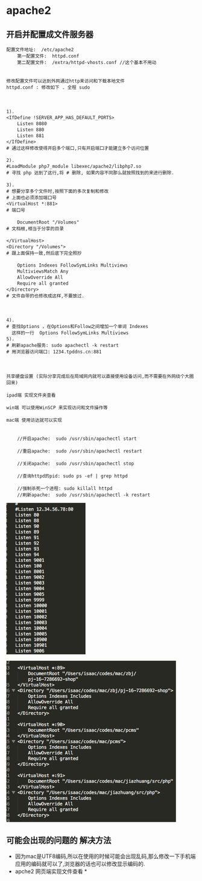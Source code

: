 # apache2

## 开启并配置成文件服务器

```text
配置文件地址:  /etc/apache2  
    第一配置文件:  httpd.conf 
    第二配置文件:  /extra/httpd-vhosts.conf //这个基本不用动
    
    
修改配置文件可以达到外网通过http来访问和下载本地文件
httpd.conf : 修改如下 . 全程 sudo



1).
<IfDefine !SERVER_APP_HAS_DEFAULT_PORTS>
    Listen 8080
    Listen 880
    Listen 881                               
</IfDefine>
# 通过这样修改使得开启多个端口,只有开启端口才能建立多个访问位置

2).
#LoadModule php7_module libexec/apache2/libphp7.so
# 寻找 php 达到了这行,将 # 删除, 如果内容不同那么就按照找到的来进行删除.

3).
# 想要分享多个文件时,按照下面的多次复制和修改
# 上面也必须添加端口号
<VirtualHost *:881>              
# 端口号

	DocumentRoot "/Volumes"  
# 文档根,相当于分享的目录

</VirtualHost>
<Directory "/Volumes">           
# 跟上面保持一致,然后底下完全照抄

	Options Indexes FollowSymLinks Multiviews
	MultiviewsMatch Any
	AllowOverride All
	Require all granted
</Directory>
# 文件自带的也修改成这样,不要放过.



4).
# 查找Options ，在Options和Follow之间增加一个单词 Indexes 
  这样的一行  Options FollowSymLinks Multiviews
5).
# 刷新apache服务: sudo apachectl -k restart 
# 用浏览器访问端口: 1234.tpddns.cn:881



共享硬盘设置 (实际分享完成后在局域网内就可以直接使用设备访问,而不需要在外网绕个大圈回来)
     
ipad端 实现文件夹查看  
     
win端 可以使用WinSCP 来实现访问和文件操作等
     
mac端 使用访达就可以实现


    //开启apache:  sudo /usr/sbin/apachectl start
     
    //重启apache:  sudo /usr/sbin/apachectl restart
    
    //关闭apache:  sudo /usr/sbin/apachectl stop

    //查询httpd的pid: sudo ps -ef | grep httpd
 
    //强制杀死一个进程: sudo killall httpd
    //刷新apache:  sudo /usr/sbin/apachectl -k restart
```

![](.gitbook/assets/apache-pei-zhi-wen-jian-xiu-gai-1.jpg)

![](.gitbook/assets/apache-pei-zhi-wen-jian-xiu-gai-2.jpg)

## 可能会出现的问题的   解决方法

* 因为mac是UTF8编码,所以在使用的时候可能会出现乱码,那么修改一下手机端应用的编码就可以了,浏览器的话也可以修改显示编码的.
* apche2 网页端实现文件查看
  * 

